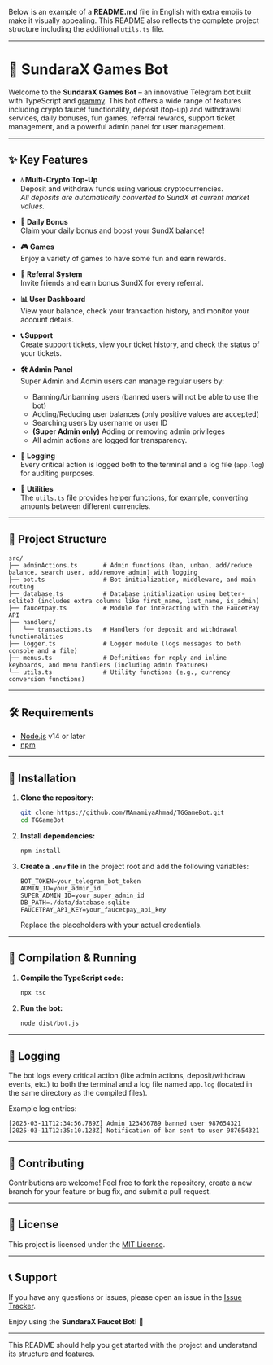 Below is an example of a **README.md** file in English with extra emojis to make it visually appealing. This README also reflects the complete project structure including the additional `utils.ts` file.

---

# 🚀 SundaraX Games Bot

Welcome to the **SundaraX Games Bot** – an innovative Telegram bot built with TypeScript and [grammy](https://grammy.dev/). This bot offers a wide range of features including crypto faucet functionality, deposit (top-up) and withdrawal services, daily bonuses, fun games, referral rewards, support ticket management, and a powerful admin panel for user management.

---

## ✨ Key Features

- **💧 Multi-Crypto Top-Up**  
  Deposit and withdraw funds using various cryptocurrencies.  
  *All deposits are automatically converted to SundX at current market values.*

- **🎁 Daily Bonus**  
  Claim your daily bonus and boost your SundX balance!

- **🎮 Games**  
  Enjoy a variety of games to have some fun and earn rewards.

- **🤝 Referral System**  
  Invite friends and earn bonus SundX for every referral.

- **📊 User Dashboard**  
  View your balance, check your transaction history, and monitor your account details.

- **📞 Support**  
  Create support tickets, view your ticket history, and check the status of your tickets.

- **🛠 Admin Panel**  
  Super Admin and Admin users can manage regular users by:  
  - Banning/Unbanning users (banned users will not be able to use the bot)  
  - Adding/Reducing user balances (only positive values are accepted)  
  - Searching users by username or user ID  
  - **(Super Admin only)** Adding or removing admin privileges  
  - All admin actions are logged for transparency.

- **📝 Logging**  
  Every critical action is logged both to the terminal and a log file (`app.log`) for auditing purposes.

- **🔄 Utilities**  
  The `utils.ts` file provides helper functions, for example, converting amounts between different currencies.

---

## 📁 Project Structure

```
src/
├── adminActions.ts       # Admin functions (ban, unban, add/reduce balance, search user, add/remove admin) with logging
├── bot.ts                # Bot initialization, middleware, and main routing
├── database.ts           # Database initialization using better-sqlite3 (includes extra columns like first_name, last_name, is_admin)
├── faucetpay.ts          # Module for interacting with the FaucetPay API
├── handlers/
│   └── transactions.ts   # Handlers for deposit and withdrawal functionalities
├── logger.ts             # Logger module (logs messages to both console and a file)
├── menus.ts              # Definitions for reply and inline keyboards, and menu handlers (including admin features)
└── utils.ts              # Utility functions (e.g., currency conversion functions)
```

---

## 🛠 Requirements

- [Node.js](https://nodejs.org/) v14 or later
- [npm](https://www.npmjs.com/)

---

## 🔧 Installation

1. **Clone the repository:**

   ```bash
   git clone https://github.com/MAmamiyaAhmad/TGGameBot.git
   cd TGGameBot
   ```

2. **Install dependencies:**

   ```bash
   npm install
   ```

3. **Create a `.env` file** in the project root and add the following variables:

   ```env
   BOT_TOKEN=your_telegram_bot_token
   ADMIN_ID=your_admin_id
   SUPER_ADMIN_ID=your_super_admin_id
   DB_PATH=./data/database.sqlite
   FAUCETPAY_API_KEY=your_faucetpay_api_key
   ```

   Replace the placeholders with your actual credentials.

---

## 🚀 Compilation & Running

1. **Compile the TypeScript code:**

   ```bash
   npx tsc
   ```

2. **Run the bot:**

   ```bash
   node dist/bot.js
   ```

---

## 📝 Logging

The bot logs every critical action (like admin actions, deposit/withdraw events, etc.) to both the terminal and a log file named `app.log` (located in the same directory as the compiled files).

Example log entries:
```
[2025-03-11T12:34:56.789Z] Admin 123456789 banned user 987654321
[2025-03-11T12:35:10.123Z] Notification of ban sent to user 987654321
```

---

## 🤝 Contributing

Contributions are welcome! Feel free to fork the repository, create a new branch for your feature or bug fix, and submit a pull request.

---

## 📄 License

This project is licensed under the [MIT License](LICENSE).

---

## 📞 Support

If you have any questions or issues, please open an issue in the [Issue Tracker](https://github.com/MAmamiyaAhmad/TGGameBot/issues).

Enjoy using the **SundaraX Faucet Bot**! 🎉

---

This README should help you get started with the project and understand its structure and features.
